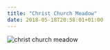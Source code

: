 ```yaml
---
title: "Christ Church Meadow"
date: 2018-05-18T20:58:01+01:00
---
```


![christ church meadow](/static/DSCF2626.jpg)
